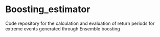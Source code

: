 # Boosting_estimator
Code repository for the calculation and evaluation of return periods for extreme events generated through Ensemble boosting
